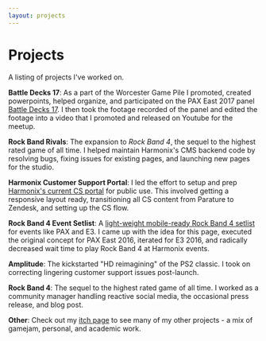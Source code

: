 ```yaml
---
layout: projects
---
```

# Projects

A listing of projects I've worked on.

**Battle Decks 17**: As a part of the Worcester Game Pile I promoted, created powerpoints, helped organize, and participated on the PAX East 2017 panel [Battle Decks 17](https://www.youtube.com/watch?v=j6O_Jqb7EFE). I then took the footage recorded of the panel and edited the footage into a video that I promoted and released on Youtube for the meetup.

**Rock Band Rivals**: The expansion to _Rock Band 4_, the sequel to the highest rated game of all time. I helped maintain Harmonix's CMS backend code by resolving bugs, fixing issues for existing pages, and launching new pages for the studio.

**Harmonix Customer Support Portal**: I led the effort to setup and prep [Harmonix's current CS portal](https://harmonix.zendesk.com/hc/en-us) for public use. This involved getting a responsive layout ready, transitioning all CS content from Parature to Zendesk, and setting up the CS flow.

**Rock Band 4 Event Setlist**: A [light-weight mobile-ready Rock Band 4 setlist](https://events.harmonixmusic.com/) for events like PAX and E3. I came up with the idea for this page, executed the original concept for PAX East 2016, iterated for E3 2016, and radically decreased wait time to play Rock Band 4 at Harmonix events.

**Amplitude**: The kickstarted "HD reimagining" of the PS2 classic. I took on correcting lingering customer support issues post-launch.

**Rock Band 4**: The sequel to the highest rated game of all time. I worked as a community manager handling reactive social media, the occasional press release, and blog post.

**Other**: Check out my [itch page](http//www.thecianrice.itch.io) to see many of my other projects - a mix of gamejam, personal, and academic work.
